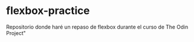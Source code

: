 # flexbox-practice

Repositorio donde haré un repaso de flexbox durante el curso de The Odin Project"